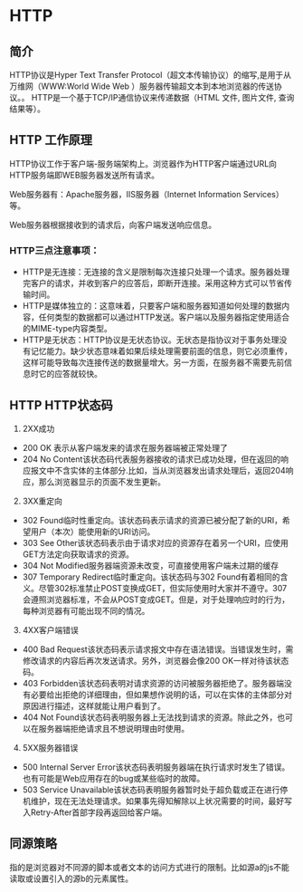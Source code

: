 # HTTP

## 简介
HTTP协议是Hyper Text Transfer Protocol（超文本传输协议）的缩写,是用于从万维网（WWW:World Wide Web ）服务器传输超文本到本地浏览器的传送协议。。
HTTP是一个基于TCP/IP通信协议来传递数据（HTML 文件, 图片文件, 查询结果等）。

## HTTP 工作原理
HTTP协议工作于客户端-服务端架构上。浏览器作为HTTP客户端通过URL向HTTP服务端即WEB服务器发送所有请求。

Web服务器有：Apache服务器，IIS服务器（Internet Information Services）等。

Web服务器根据接收到的请求后，向客户端发送响应信息。

### HTTP三点注意事项：
 - HTTP是无连接：无连接的含义是限制每次连接只处理一个请求。服务器处理完客户的请求，并收到客户的应答后，即断开连接。采用这种方式可以节省传输时间。
 - HTTP是媒体独立的：这意味着，只要客户端和服务器知道如何处理的数据内容，任何类型的数据都可以通过HTTP发送。客户端以及服务器指定使用适合的MIME-type内容类型。
 - HTTP是无状态：HTTP协议是无状态协议。无状态是指协议对于事务处理没有记忆能力。缺少状态意味着如果后续处理需要前面的信息，则它必须重传，这样可能导致每次连接传送的数据量增大。另一方面，在服务器不需要先前信息时它的应答就较快。

## HTTP HTTP状态码

1. 2XX成功
  - 200 OK 表示从客户端发来的请求在服务器端被正常处理了
  - 204 No Content该状态码代表服务器接收的请求已成功处理，但在返回的响应报文中不含实体的主体部分.比如，当从浏览器发出请求处理后，返回204响应，那么浏览器显示的页面不发生更新。
2. 3XX重定向
  - 302 Found临时性重定向。该状态码表示请求的资源已被分配了新的URI，希望用户（本次）能使用新的URI访问。
  - 303 See Other该状态码表示由于请求对应的资源存在着另一个URI，应使用GET方法定向获取请求的资源。
  - 304 Not Modified服务器端资源未改变，可直接使用客户端未过期的缓存
  - 307 Temporary Redirect临时重定向。该状态码与302 Found有着相同的含义。尽管302标准禁止POST变换成GET，但实际使用时大家并不遵守。307会遵照浏览器标准，不会从POST变成GET。但是，对于处理响应时的行为，每种浏览器有可能出现不同的情况。
3. 4XX客户端错误
  - 400 Bad Request该状态码表示请求报文中存在语法错误。当错误发生时，需修改请求的内容后再次发送请求。另外，浏览器会像200 OK一样对待该状态码。
  - 403 Forbidden该状态码表明对请求资源的访问被服务器拒绝了。服务器端没有必要给出拒绝的详细理由，但如果想作说明的话，可以在实体的主体部分对原因进行描述，这样就能让用户看到了。
  - 404 Not Found该状态码表明服务器上无法找到请求的资源。除此之外，也可以在服务器端拒绝请求且不想说明理由时使用。
4. 5XX服务器错误
  - 500 Internal Server Error该状态码表明服务器端在执行请求时发生了错误。也有可能是Web应用存在的bug或某些临时的故障。
  - 503 Service Unavailable该状态码表明服务器暂时处于超负载或正在进行停机维护，现在无法处理请求。如果事先得知解除以上状况需要的时间，最好写入Retry-After首部字段再返回给客户端。

## 同源策略

  指的是浏览器对不同源的脚本或者文本的访问方式进行的限制。比如源a的js不能读取或设置引入的源b的元素属性。
<!-- 
5. 基本的浏览器连接处理
(a) 浏览器从 URL 中解析出服务器的主机名；
(b) 浏览器将服务器的主机名转换成服务器的 IP 地址； 
(c) 浏览器将端口号（如果有的话）从 URL 中解析出来； 
(d) 浏览器建立一条与 Web 服务器的 TCP 连接； 
(e) 浏览器向服务器发送一条 HTTP 请求报文；
(f) 服务器向浏览器回送一条 HTTP 响应报文；
(g) 关闭连接，浏览器显示文档

6. 三次握手
[详解 TCP 连接的“ 三次握手 ”与“ 四次挥手 ”](https://baijiahao.baidu.com/s?id=1654225744653405133&wfr=spider&for=pc)
![avatar](/images/img/20200607170604.jpg) -->
